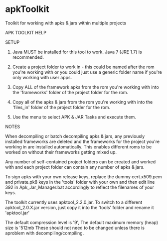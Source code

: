 # apkToolkit
Toolkit for working with apks &amp; jars within multiple projects


APK TOOLKIT HELP


SETUP

1. Java MUST be installed for this tool to work. Java 7 (JRE 1.7) is recommended.

2. Create a project folder to work in - this could be named after the rom you're working
   with or you could just use a generic folder name if you're only working with user apps.

3. Copy ALL of the framework apks from the rom you're working with into the 'frameworks'
   folder of the project folder for the rom.

4. Copy all of the apks & jars from the rom you're working with into the 'files_in' folder 
   of the project folder for the rom.

5. Use the menu to select APK & JAR Tasks and execute them.


NOTES

When decompiling or batch decompiling apks & jars, any previously installed frameworks 
are deleted and the frameworks for the project you're working in are installed automatically.
This enables different roms to be worked on without their frameworks getting mixed up.

Any number of self-contained project folders can be created and worked with and each 
project folder can contain any number of apks & jars.

To sign apks with your own release keys, replace the dummy cert.x509.pem and 
private.pk8 keys in the 'tools' folder  with your own and then edit line 392 in 
Apk_Jar_Manager.bat accordingly to reflect the filenames of your keys.

The toolkit currently uses apktool_2.2.0.jar. To switch to a different apktool_2.0.X.jar
version, just copy it into the 'tools' folder and rename it 'apktool.jar'

The default compression level is '9', The default maximum memory (heap) size is '512mb 
These should not need to be changed unless there is aproblem with decompiling/compiling.
